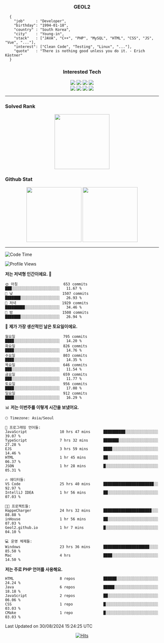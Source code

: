 <div align="center">

  ### GEOL2
</div>

```
  {
    "job"     : "Developer",
    "birthday": "1994-01-18",
    "country" : "South Korea",
    "city"    : "Young-in",
    "stack"   : ["JAVA", "C++", "PHP", "MySQL", "HTML", "CSS", "JS", "Vue", "..."],
    "interest": ["Clean Code", "Testing", "Linux", "..."], 
    "quote"   : "There is nothing good unless you do it. - Erich Kästner"
  }
  ```
  
<div align="center">
  
  ### Interested Tech
  
  <img src="https://img.shields.io/badge/CodeIgniter4-E34F26?style=flat-square&logo=codeigniter&logoColor=white">
    <img src="https://img.shields.io/badge/Laravel-F05340?style=flat-square&logo=Laravel&logoColor=white">
  <img src="https://img.shields.io/badge/SpringBoot-6DB33F?style=flat-square&logo=SpringBoot&logoColor=white">
  <img src="https://img.shields.io/badge/Express-000000?style=flat-square&logo=Express&logoColor=white">
  <br>
  <img src="https://img.shields.io/badge/Three.js-000000?style=flat-square&logo=Three.js&logoColor=white">
  <img src="https://img.shields.io/badge/JavaScript-F7DF1E?style=flat-square&logo=JavaScript&logoColor=black">
  <img src="https://img.shields.io/badge/TypeScript-007acc?style=flat-square&logo=TypeScript&logoColor=black">
  <img src="https://img.shields.io/badge/MySQL-4479A1?style=flat-square&logo=mysql&logoColor=white"><br>

</div>

------------

  ### Solved Rank
  
  <div align="center">
    <img height="180em" src="https://mazassumnida.wtf/api/v2/generate_badge?boj=geol2">
  </div>
  
  ### Github Stat 
  <div align="center">
    <img height="180em" src="https://github-readme-stats-git-masterrstaa-rickstaa.vercel.app/api?username=geol2&show_icons=true&theme=dark">
    <img height="180em" src="https://github-readme-stats-git-masterrstaa-rickstaa.vercel.app/api/top-langs/?username=geol2&show_icons=true&hide=css,scss,html&layout=compact&theme=dark&count_private=true&langs_count=8">
  </div>
  
------------

<!--START_SECTION:waka-->
![Code Time](http://img.shields.io/badge/Code%20Time-3%2C135%20hrs%2049%20mins-blue)

![Profile Views](http://img.shields.io/badge/Profile%20Views-140-blue)

**저는 저녁형 인간이에요. 🦉** 

```text
🌞 아침                     653 commits         ███░░░░░░░░░░░░░░░░░░░░░░   11.67 % 
🌆 낮　                     1507 commits        ███████░░░░░░░░░░░░░░░░░░   26.93 % 
🌃 저녁                     1929 commits        █████████░░░░░░░░░░░░░░░░   34.46 % 
🌙 밤　                     1508 commits        ███████░░░░░░░░░░░░░░░░░░   26.94 % 
```
📅 **제가 가장 생산적인 날은 토요일이에요.** 

```text
월요일                      795 commits         ████░░░░░░░░░░░░░░░░░░░░░   14.20 % 
화요일                      826 commits         ████░░░░░░░░░░░░░░░░░░░░░   14.76 % 
수요일                      803 commits         ████░░░░░░░░░░░░░░░░░░░░░   14.35 % 
목요일                      646 commits         ███░░░░░░░░░░░░░░░░░░░░░░   11.54 % 
금요일                      659 commits         ███░░░░░░░░░░░░░░░░░░░░░░   11.77 % 
토요일                      956 commits         ████░░░░░░░░░░░░░░░░░░░░░   17.08 % 
일요일                      912 commits         ████░░░░░░░░░░░░░░░░░░░░░   16.29 % 
```


📊 **저는 이번주를 이렇게 시간을 보냈어요.** 

```text
🕑︎ Timezone: Asia/Seoul

💬 프로그래밍 언어들: 
JavaScript               10 hrs 47 mins      ██████████░░░░░░░░░░░░░░░   39.07 % 
TypeScript               7 hrs 32 mins       ███████░░░░░░░░░░░░░░░░░░   27.28 % 
EJS                      3 hrs 59 mins       ████░░░░░░░░░░░░░░░░░░░░░   14.46 % 
HTML                     1 hr 45 mins        ██░░░░░░░░░░░░░░░░░░░░░░░   06.37 % 
JSON                     1 hr 28 mins        █░░░░░░░░░░░░░░░░░░░░░░░░   05.31 % 

🔥 에디터들: 
VS Code                  25 hrs 40 mins      ███████████████████████░░   92.97 % 
IntelliJ IDEA            1 hr 56 mins        ██░░░░░░░░░░░░░░░░░░░░░░░   07.03 % 

🐱‍💻 프로젝트들: 
HappeCharger             24 hrs 32 mins      ██████████████████████░░░   88.88 % 
inHouse                  1 hr 56 mins        ██░░░░░░░░░░░░░░░░░░░░░░░   07.03 % 
Geol2.github.io          1 hr 7 mins         █░░░░░░░░░░░░░░░░░░░░░░░░   04.10 % 

💻 운영 체제들: 
Windows                  23 hrs 36 mins      █████████████████████░░░░   85.50 % 
Mac                      4 hrs               ████░░░░░░░░░░░░░░░░░░░░░   14.50 % 
```

**저는 주로 PHP 언어를 사용해요.** 

```text
HTML                     8 repos             ██████░░░░░░░░░░░░░░░░░░░   24.24 % 
Java                     6 repos             █████░░░░░░░░░░░░░░░░░░░░   18.18 % 
JavaScript               2 repos             ██░░░░░░░░░░░░░░░░░░░░░░░   06.06 % 
CSS                      1 repo              █░░░░░░░░░░░░░░░░░░░░░░░░   03.03 % 
CMake                    1 repo              █░░░░░░░░░░░░░░░░░░░░░░░░   03.03 % 
```




 Last Updated on 30/08/2024 15:24:25 UTC
<!--END_SECTION:waka-->

<div align="center">
  
  [![Hits](https://hits.seeyoufarm.com/api/count/incr/badge.svg?url=https%3A%2F%2Fgithub.com%2Fgeol2&count_bg=%2379C83D&title_bg=%23555555&icon=myspace.svg&icon_color=%23E7E7E7&title=hits&edge_flat=false)](https://hits.seeyoufarm.com)
  
</div>

<!--
**Geol2/Geol2** is a ✨ _special_ ✨ repository because its `README.md` (this file) appears on your GitHub profile.

Here are some ideas to get you started:
- 🔭 I’m currently working on ...
- 🌱 I’m currently learning ...
- 👯 I’m looking to collaborate on ...
- 🤔 I’m looking for help with ...
- 💬 Ask me about ...
- 📫 How to reach me: ...
- 😄 Pronouns: ...
- ⚡ Fun fact: ...
-->
